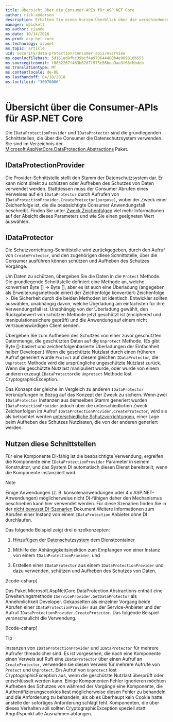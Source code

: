 ```yaml
---
title: Übersicht über die Consumer-APIs für ASP.NET Core
author: rick-anderson
description: Erhalten Sie einen kurzen Überblick über die verschiedenen Consumer APIs, die innerhalb der ASP.NET Core Data Protection-Bibliothek verfügbar.
manager: wpickett
ms.author: riande
ms.date: 10/14/2016
ms.prod: asp.net-core
ms.technology: aspnet
ms.topic: article
uid: security/data-protection/consumer-apis/overview
ms.openlocfilehash: 5d161ed8fbc39bcf4a970644480b4e909810b555
ms.sourcegitcommit: f8852267f463b62d7f975e56bea9aa3f68fbbdeb
ms.translationtype: MT
ms.contentlocale: de-DE
ms.lasthandoff: 04/10/2018
ms.locfileid: "30076006"
---
```

# <a name="consumer-apis-overview-for-aspnet-core"></a>Übersicht über die Consumer-APIs für ASP.NET Core

Die `IDataProtectionProvider` und `IDataProtector` sind die grundlegenden Schnittstellen, die über die Consumer die Datenschutzsystem verwenden. Sie sind im Verzeichnis der [Microsoft.AspNetCore.DataProtection.Abstractions](https://www.nuget.org/packages/Microsoft.AspNetCore.DataProtection.Abstractions/) Paket.

## <a name="idataprotectionprovider"></a>IDataProtectionProvider

Die Provider-Schnittstelle stellt den Stamm der Datenschutzsystem dar. Er kann nicht direkt zu schützen oder Aufheben des Schutzes von Daten verwendet werden. Stattdessen muss der Consumer Abrufen eines Verweises auf ein `IDataProtector` durch Aufrufen von `IDataProtectionProvider.CreateProtector(purpose)`, wobei der Zweck einer Zeichenfolge ist, die die beabsichtigte Consumer Anwendungsfall beschreibt. Finden Sie unter [Zweck Zeichenfolgen](xref:security/data-protection/consumer-apis/purpose-strings) viel mehr Informationen auf der Absicht dieses Parameters und wie Sie einen geeigneten Wert auswählen.

## <a name="idataprotector"></a>IDataProtector

Die Schutzvorrichtung-Schnittstelle wird zurückgegeben, durch den Aufruf von `CreateProtector`, und den zugehörigen diese Schnittstelle, über die Consumer ausführen können schützen und Aufheben des Schutzes Vorgänge.

Um Daten zu schützen, übergeben Sie die Daten in die `Protect` Methode. Die grundlegende Schnittstelle definiert eine Methode an, welche konvertiert Byte [] -> Byte [], aber es ist auch eine Überladung (angegeben als Erweiterungsmethode einer) der Zeichenfolge konvertiert-Zeichenfolge >. Die Sicherheit durch die beiden Methoden ist identisch. Entwickler sollten auswählen, unabhängig davon, welche Überladung am einfachsten für ihre Verwendungsfall ist. Unabhängig von der Überladung gewählt, den Rückgabewert von schützen Methode jetzt geschützt ist (enciphered und manipulationssichere geprüft) und die Anwendung auf einem nicht vertrauenswürdigen Client senden.

Übergeben Sie zum Aufheben des Schutzes von einer zuvor geschützten Datenmenge, die geschützten Daten auf die `Unprotect` Methode. (Es gibt Byte []-basiert und zeichenfolgenbasierte Überladungen der Einfachheit halber Developer.) Wenn die geschützte Nutzlast durch einen früheren Aufruf generiert wurde `Protect` auf diesem gleichen `IDataProtector`, die `Unprotect` Methode wird die ursprüngliche ungeschützte Nutzlast zurück. Wenn die geschützte Nutzlast manipuliert wurde, oder wurde von einem anderen erzeugt `IDataProtector`die `Unprotect` Methode löst CryptographicException.

Das Konzept der gleiche im Vergleich zu anderen `IDataProtector` Verknüpfungen in Bezug auf das Konzept der Zweck zu sichern. Wenn zwei `IDataProtector` Instanzen aus demselben Stamm generiert wurden `IDataProtectionProvider` jedoch über die unterschiedlichen Zweck Zeichenfolgen im Aufruf `IDataProtectionProvider.CreateProtector`, wird sie als betrachtet werden [unterschiedliche Schutzvorrichtungen](xref:security/data-protection/consumer-apis/purpose-strings), einer Lage beim Aufheben des Schutzes Nutzlasten, die von der anderen generiert werden.

## <a name="consuming-these-interfaces"></a>Nutzen diese Schnittstellen

Für eine Komponente DI-fähig ist die beabsichtigte Verwendung, ergreifen die Komponente eine `IDataProtectionProvider` Parameter in seinem Konstruktor, und das System DI automatisch diesen Dienst bereitstellt, wenn die Komponente instanziiert wird.

> [!NOTE]
> Einige Anwendungen (z. B. konsolenanwendungen oder 4.x ASP.NET-Anwendungen) möglicherweise nicht DI-fähigen daher den Mechanismus beschrieben kann hier verwendet werden. Für diese Szenarien finden Sie in der [nicht bewusst DI-Szenarien](xref:security/data-protection/configuration/non-di-scenarios) Dokument Weitere Informationen zum Abrufen einer Instanz von einem `IDataProtection` Anbieter ohne DI durchlaufen.

Das folgende Beispiel zeigt drei einzelkonzepten:

1. [Hinzufügen der Datenschutzsystem](xref:security/data-protection/configuration/overview) dem Dienstcontainer

2. Mithilfe der Abhängigkeitsinjektion zum Empfangen von einer Instanz von einem `IDataProtectionProvider`, und

3. Erstellen einer `IDataProtector` aus einem `IDataProtectionProvider` und dazu verwenden, schützen und Aufheben des Schutzes von Daten.

[!code-csharp[](../using-data-protection/samples/protectunprotect.cs?highlight=26,34,35,36,37,38,39,40)]

Das Paket Microsoft.AspNetCore.DataProtection.Abstractions enthält eine Erweiterungsmethode `IServiceProvider.GetDataProtector` als Annehmlichkeit Developer. Gekapselten als einzelner Vorgang beide Abrufen einer `IDataProtectionProvider` aus der Service-Anbieter und der Aufruf `IDataProtectionProvider.CreateProtector`. Das folgende Beispiel veranschaulicht die Verwendung.

[!code-csharp[](./overview/samples/getdataprotector.cs?highlight=15)]

>[!TIP]
> Instanzen von `IDataProtectionProvider` und `IDataProtector` für mehrere Aufrufer threadsicher sind. Es ist vorgesehen, die nach eine Komponente einen Verweis auf Ruft eine `IDataProtector` über einen Aufruf an `CreateProtector`, verwenden sie diesen Verweis für mehrere Aufrufe von `Protect` und `Unprotect`. Ein Aufruf von `Unprotect` löst CryptographicException aus, wenn die geschützte Nutzlast überprüft oder entschlüsselt werden kann. Einige Komponenten Fehler ignorieren möchten Aufheben des Schutzes von während der Vorgänge eine Komponente, die Authentifizierungscookies liest möglicherweise diesen Fehler zu behandeln und die Anforderung zu behandeln, als ob es überhaupt kein Cookie hatte anstelle der sofortiges Anforderung schlägt fehl. Komponenten, die über dieses Verhalten soll sollten CryptographicException speziell statt Angriffspunkt alle Ausnahmen abfangen.
